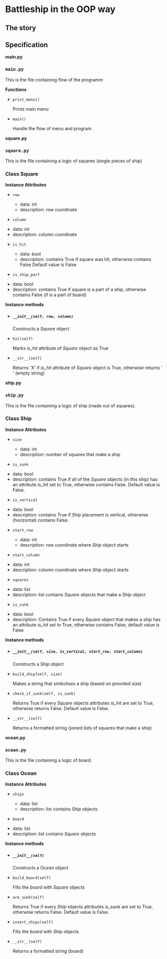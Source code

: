 # Battleship in the OOP way

## The story

## Specification


__main.py__

### `main.py`

This is the file containing flow of the programm

__Functions__


* `print_menu()`

  Prints main menu

* `main()`

  Handle the flow of menu and program.

__square.py__


### `square.py`

This is the file containing a logic of squares (single pieces of ship)

### Class Square


__Instance Attributes__

* `row`
  - data: int
  - description: row coordinate

* `column`
- data: int
- description: column coordinate

* `is_hit`
  - data: bool
  - description: contains True if square was hit, otherwise contains False
  Default value is False

* `is_ship_part`
- data: bool
- description: contains True if square is a part of a ship, otherwise contains False (if is a part of board)

__Instance methods__

* ##### ` __init__(self, row, column) `

  Constructs a *Square* object

* `hit(self)`

  Marks *is_hit* attribute of *Square* object as True

* `__str__(self)`

  Returns 'X' if *is_hit* attribute of *Square* object is True,
  otherwise returns ' ' (empty string)


__ship.py__



### `ship.py`

This is the file containing a logic of ship (made out of squares).

### Class Ship

__Instance Attributes__

* `size`
  - data: int
  - description: number of squares that make a ship

* `is_sunk`
- data: bool
- description: contains True if all of the *Square* objects (in this ship) has an attribute *is_hit* set to True, otherwise contains False. Default value is False.

* `is_vertical`
- data: bool
- description: contains True if *Ship* placement is vertical, otherwise (horizontal) contains False.

* `start_row`
  - data: int
  - description: row coordinate where *Ship* object starts

* `start_column`
- data: int
- description: column coordinate where *Ship* object starts

* `squares`
- data: list
- description: list contains *Square* objects that make a *Ship* object

* `is_sunk`
- data: bool
- description: Contains True if every *Square* object that makes a *ship* has an attribute *is_hit* set to True,
otherwise contains False, default value is False

__Instance methods__

* ##### ` __init__(self, size, is_vertical, start_row, start_column) `

  Constructs a *Ship* object

* `build_ship(self, size)`

    Makes a string that simbolises a ship (based on provided size)

* `check_if_sunk(self, is_sunk)`

    Returns True if every *Square* objects attributes *is_hit* are set to True, otherwise returns False.
    Default value is False.

* `__str__(self)`

    Returns a formatted string (joined lists of squares that make a ship)


__ocean.py__

### `ocean.py`

This is the file containing a logic of board.

### Class Ocean

__Instance Attributes__

* `ships`
  - data: list
  - description: list contains *Ship* objects

* `board`
- data: list
- description: list contains *Square* objects


__Instance methods__

* ##### ` __init__(self) `

  Constructs a *Ocean* object

* `build_board(self)`

    Fills the *board* with *Square* objects

* `are_sunk(self)`

    Returns True if every *Ship* objects attributes *is_sunk* are set to True, otherwise returns False.
    Default value is False.

* `insert_ships(self)`

    Fills the *board* with *Ship* objects

* `__str__(self)`

    Returns a formatted string (board)
